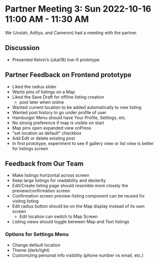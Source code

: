 # Partner Meeting 3: Sun 2022-10-16 11:00 AM - 11:30 AM
We (Josiah, Aditya, and Cameron) had a meeting with the partner.

## Discussion
- Presented Kelvin’s (ukai18) low-fi prototype

## Partner Feedback on Frontend prototype
- Liked the radius slider
- Wants pins of listings on a Map
- Liked the Save Draft for offline listing creation
    - post later when online
- Wanted current location to be added automatically to new listing
- Wanted post history to go under profile of user
- Hamburger Menu should have Your Profile, Settings, etc.
- No strong preference if map is visible on start
- Map pins open expanded view onPress
- "set location as default" checkbox  
- Add Edit or delete existing post
- In first prototype, experiment to see if gallery view or list view is better for listings screen

## Feedback from Our Team
- Make listings horizontal across screen
- Keep large listings for readability and dexterity
- Edit/Create listing page should resemble more closely the preview/confirmation screen
- Confirmation screen preview-listing component can be reused for visitng listing
- Edit radius button should be on the Map display instead of its own screen
    - Edit location can switch to Map Screen
- Listing views should toggle between Map and Text listings

### Options for Settings Menu
- Change default location
- Theme (dark/light)
- Customizing personal info visibility (phone number vs email, etc.)

